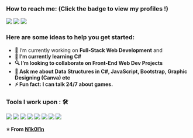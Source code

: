 ### How to reach me: <strong>(Click the badge to view my profiles !)</strong>

<img src="https://img.shields.io/badge/nikolinandoni80@gmail.com-%23D14836.svg?&style=for-the-badge&logo=gmail&logoColor=white" href="nikolinandoni80@gmail.com">   <a  href="https://www.instagram.com/nikolin_andoni/"><img src="https://img.shields.io/badge/@nikolin_andoni-%23E4405F.svg?&style=for-the-badge&logo=instagram&logoColor=white"></a>   <a href="https://www.linkedin.com/in/nikolin-andoni)"><img src="https://img.shields.io/badge/Nikolin Andoni-%230077B5.svg?&style=for-the-badge&logo=linkedin&logoColor=white" ></a>

### Here are some ideas to help you get started:

- 🔭 I’m currently working on <strong>Full-Stack Web Development</strong> and <strong>
- 🌱 I’m currently learning <strong>C#</strong>
- 🔍 I’m looking to collaborate on <strong>Front-End Web Dev Projects</strong>
- 💬 Ask me about <strong>Data Structures in C#, JavaScript, Bootstrap, Graphic Designing (Canva) etc</strong>
- ⚡ Fun fact: I can talk 24/7 about games.

### Tools I work upon : 🛠

<img src="https://img.shields.io/badge/c++%20-%2300599C.svg?&style=for-the-badge&logo=c%2B%2B&logoColor=white">    <img src="https://img.shields.io/badge/javascript%20-%23323330.svg?&style=for-the-badge&logo=javascript&logoColor=%23F7DF1E">   <img src="https://img.shields.io/badge/html5%20-%23E34F26.svg?&style=for-the-badge&logo=html5&logoColor=white">   <img src="https://img.shields.io/badge/css3%20-%231572B6.svg?&style=for-the-badge&logo=css3&logoColor=white">   <img src="https://img.shields.io/badge/react%20-%2320232a.svg?&style=for-the-badge&logo=react&logoColor=%2361DAFB">   <img src="https://img.shields.io/badge/bootstrap%20-%23563D7C.svg?&style=for-the-badge&logo=bootstrap&logoColor=white">   <img src="https://img.shields.io/badge/git%20-%23F05033.svg?&style=for-the-badge&logo=git&logoColor=white"/>   <img src="http://img.shields.io/badge/-VS%20Code-000000?style=for-the-badge&logo=Visual-studio-code&logoColor=blue">



⭐️ From [N1k0l1n](https://github.com/N1k0l1n)
